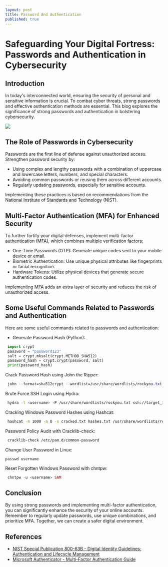 ```yaml
---
layout: post
title: Password And Authentication
published: true
---
```

# Safeguarding Your Digital Fortress: Passwords and Authentication in Cybersecurity

## Introduction

In today's interconnected world, ensuring the security of personal and sensitive information is crucial. To combat cyber threats, strong passwords and effective authentication methods are essential. This blog explores the significance of strong passwords and authentication in bolstering cybersecurity.

![]({{site.baseurl}}/images/intorduction.jpg)

## The Role of Passwords in Cybersecurity

Passwords are the first line of defense against unauthorized access. Strengthen password security by:
- Using complex and lengthy passwords with a combination of uppercase and lowercase letters, numbers, and special characters.
- Avoiding common passwords or reusing them across different accounts.
- Regularly updating passwords, especially for sensitive accounts.

Implementing these practices is based on recommendations from the National Institute of Standards and Technology (NIST).

## Multi-Factor Authentication (MFA) for Enhanced Security

To further fortify your digital defenses, implement multi-factor authentication (MFA), which combines multiple verification factors:
- One-Time Passwords (OTP): Generate unique codes sent to your mobile device or email.
- Biometric Authentication: Use unique physical attributes like fingerprints or facial recognition.
- Hardware Tokens: Utilize physical devices that generate secure authentication codes.

Implementing MFA adds an extra layer of security and reduces the risk of unauthorized access.

## Some Useful Commands Related to Passwords and Authentication

Here are some useful commands related to passwords and authentication:

- Generate Password Hash (Python):
 ```python
  import crypt
  password = "password123"
  salt = crypt.mksalt(crypt.METHOD_SHA512)
  password_hash = crypt.crypt(password, salt)
  print(password_hash)
```

Crack Password Hash using John the Ripper:
 ```css
  john --format=sha512crypt --wordlist=/usr/share/wordlists/rockyou.txt password_hash
```
Brute Force SSH Login using Hydra:
 ```bash
  hydra -l <username> -P /usr/share/wordlists/rockyou.txt ssh://target_ip
```
Cracking Windows Password Hashes using Hashcat:

 ```bash
  hashcat -m 1000 -a 0 -o cracked.txt hashes.txt /usr/share/wordlists/rockyou.txt
```
Password Policy Audit with Cracklib-check:

 ```bash
  cracklib-check /etc/pam.d/common-password
```

Change User Password in Linux:

 ```
 passwd username
```

Reset Forgotten Windows Password with chntpw:

 ```php
  chntpw -u <username> SAM
```
## Conclusion

By using strong passwords and implementing multi-factor authentication, you can significantly enhance the security of your online accounts. Remember to regularly update passwords, use unique combinations, and prioritize MFA. Together, we can create a safer digital environment.

## References

- [NIST Special Publication 800-63B - Digital Identity Guidelines: Authentication and Lifecycle Management](https://www.nist.gov/publications/nist-special-publication-800-63b)
- [Microsoft Authenticator - Multi-Factor Authentication Guide](https://docs.microsoft.com/en-us/azure/multi-factor-authentication/multi-factor-authentication)
